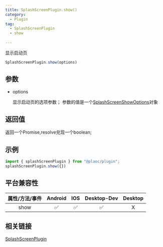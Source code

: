 ```yaml
---
title: SplashScreenPlugin.show()
category:
  - Plugin 
tag:
  - SplashScreenPlugin
  - show
 
---
```


显示启动页

```js
SplashScreenPlugin.show(options)
```

## 参数

  - options

    显示启动页的选项参数；
    参数的值是一个[SplashScreenShowOptions](../../interface/splash-screen-show-options/index.md)对象


## 返回值

  返回一个Promise,resolve兑现一个boolean;

## 示例
```js
import { splashScreenPlugin } from "@plaoc/plugin";
splashScreenPlugin.show({})
```

## 平台兼容性

| 属性/方法/事件 | Android | IOS | Desktop-Dev | Desktop |
|:------------:|:-------:|:---:|:-----------:|:-------:|
| show         | ✅       | ✅  | ✅          | X       |

## 相关链接

[SplashScreenPlugin](../index.md)



